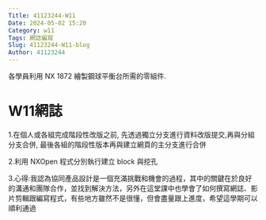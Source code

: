 ```yaml
---
Title: 41123244-W11
Date: 2024-05-02 15:20
Category: w11
Tags: 網誌編寫
Slug: 41123244-W11-blog
Author: 41123244
---
```


各學員利用 NX 1872 繪製鋼球平衡台所需的零組件.

<!-- PELICAN_END_SUMMARY -->
# W11網誌
1.在個人或各組完成階段性改版之前, 先透過獨立分支進行資料改版提交,再與分組分支合併, 最後各組的階段性版本再與建立網頁的主分支進行合併

2.利用 NXOpen 程式分別執行建立 block 與挖孔

3.心得:我認為協同產品設計是一個充滿挑戰和機會的過程，其中的關鍵在於良好的溝通和團隊合作，並找到解決方法，另外在這堂課中也學會了如何撰寫網誌、影片剪輯跟編寫程式，有些地方雖然不是很懂，但會盡量跟上進度，希望這學期可以順利通過
